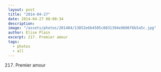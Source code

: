 ```yaml
---
layout: post
title: "2014-04-27"
date: 2014-04-27 08:00:34
description: 
image: "/assets/photos/201404/13852e6b4505c8831394e9606f6b5a5c.jpg"
author: Elise Plain
excerpt: 217. Premier amour
tags: 
  - photos
  - all
---
```


217. Premier amour
<p></p>
